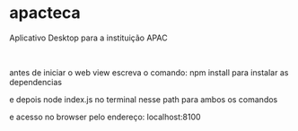 # apacteca
Aplicativo Desktop para a instituição APAC


</br> 

antes de iniciar o web view escreva o comando:
npm install 
para instalar as dependencias

e depois
node index.js
no terminal nesse path para ambos os comandos



e acesso no browser pelo endereço:
localhost:8100
